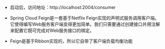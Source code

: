 * 启动后，访问地址：http://localhost:2004/consumer

* Spring Cloud Feign是一套基于Netflix Feign实现的声明式服务调用客户端。它使得编写Web服务客户端变得更加简单。我们只需要通过创建接口并用注解来配置它既可完成对Web服务接口的绑定。

* Feign是基于Ribbon实现的，所以它自带了客户端负载均衡功能